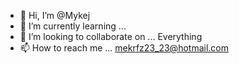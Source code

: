 - 👋 Hi, I’m @Mykej
- 🌱 I’m currently learning ...
- 💞️ I’m looking to collaborate on ... Everything
- 📫 How to reach me ... mekrfz23_23@hotmail.com

<!---
Mykej/Mykej is a ✨ special ✨ repository because its `README.md` (this file) appears on your GitHub profile.
You can click the Preview link to take a look at your changes.
--->

